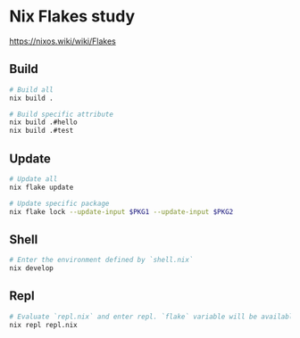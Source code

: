 # Nix Flakes study

https://nixos.wiki/wiki/Flakes

## Build

```bash
# Build all
nix build .

# Build specific attribute
nix build .#hello
nix build .#test
```

## Update

```bash
# Update all
nix flake update

# Update specific package
nix flake lock --update-input $PKG1 --update-input $PKG2
```

## Shell

```bash
# Enter the environment defined by `shell.nix`
nix develop
```

## Repl

```bash
# Evaluate `repl.nix` and enter repl. `flake` variable will be available
nix repl repl.nix
```